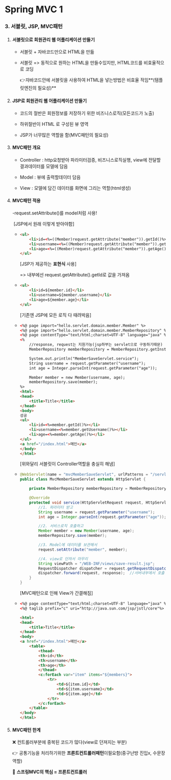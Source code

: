 # Spring MVC 1

### 3. 서블릿, JSP, MVC패턴

1. #### 서블릿으로 회원관리 웹 어플리케이션 만들기

   - 서블릿 + 자바코드만으로 HTML을 만듦

   - 서블릿 => 동적으로 원하는 HTML을 만들수있지만, HTML코드를 비효율적으로 코딩

     👉자바코드안에 서블릿을 사용하여 HTML을 넣는방법은 비효율 적임**(템플릿엔진의 필요성)**

     

2. #### JSP로 회원관리 웹 어플리케이션 만들기

   - 코드의 절반은 회원정보를 저장하기 위한 비즈니스로직(모든코드가 노출)

   - 하위절반이 HTML 로 구성된 뷰 영역

   - JSP가 너무많은 역할을 함(MVC패턴의 필요성)

     

3. #### MVC패턴 개요

   - Controller : http요청받아 파라미터검증, 비즈니스로직실행, view에 전달할 결과데이터를 모델에 담음

   - Model : 뷰에 출력할데이터 담음

   - View : 모델에 담긴 데이터를 화면에 그리는 역할(html생성)

     

4. #### MVC패턴 적용

   -request.setAttribute()를 model처럼 사용!

   ​		[JSP에서 원래 이렇게 받아야함]

   - ```html
     <ul>
         <li>id=<%=((Member)request.getAttribute("member")).getId()%></li>
         <li>username=<%=((Member)request.getAttribute("member")).getUsername()%></li>
         <li>age=<%=((Member)request.getAttribute("member")).getAge()%></li>
     </ul>		
     ```

     [JSP가 제공하는 **표현식** 사용]

     => 내부에선 request.getAttribute().getId로 값을 가져옴

   - ```html
     <ul>
         <li>id=${member.id}</li>
         <li>username=${member.username}</li>
         <li>age=${member.age}</li>
     </ul>
     ```

     [기존엔 JSP에 모든 로직 다 때려박음]

   - ```html
     <%@ page import="hello.servlet.domain.member.Member" %>
     <%@ page import="hello.servlet.domain.member.MemberRepository" %>
     <%@ page contentType="text/html;charset=UTF-8" language="java" %>
     <%
         //response, request는 지원가능(jsp하부는 servlet으로 구동하기때문)
         MemberRepository memberRepository = MemberRepository.getInstance();
     
         System.out.println("MemberSaveServlet.service");
         String username = request.getParameter("username");
         int age = Integer.parseInt(request.getParameter("age"));
     
         Member member = new Member(username, age);
         memberRepository.save(member);
     %>
     <html>
     <head>
         <title>Title</title>
     </head>
     <body>
     성공
     <ul>
         <li>id=<%=member.getId()%></li>
         <li>username=<%=member.getUsername()%></li>
         <li>age=<%=member.getAge()%></li>
     </ul>
     <a href="/index.html">메인</a>
     </body>
     </html>
     ```

     [위와달리 서블릿이 Controller역할을 충실히 해냄]

   - ```java
     @WebServlet(name = "mvcMemberSaveServlet", urlPatterns = "/servlet-mvc/members/save")
     public class MvcMemberSaveServlet extends HttpServlet {
     
         private MemberRepository memberRepository = MemberRepository.getInstance();
     
         @Override
         protected void service(HttpServletRequest request, HttpServletResponse response) throws ServletException, IOException {
             //1. 파라미터 받고
             String username = request.getParameter("username");
             int age = Integer.parseInt(request.getParameter("age"));
     
             //2. 서비스로직 호출하고
             Member member = new Member(username, age);
             memberRepository.save(member);
     
             //3. Model에 데이터를 보관해서
             request.setAttribute("member", member);
     
             //4. view로 던져서 마무리
             String viewPath = "/WEB-INF/views/save-result.jsp";
             RequestDispatcher dispatcher = request.getRequestDispatcher(viewPath);  //컨트롤러->뷰
             dispatcher.forward(request, response);  //서버내부에서 호출
         }
     }
     ```

     [MVC패턴으로 인해 View가 간결해짐]

   - ```html
     <%@ page contentType="text/html;charset=UTF-8" language="java" %>
     <%@ taglib prefix="c" uri="http://java.sun.com/jsp/jstl/core"%>     <!--반복문을 쓰기위함/ java코드 하나도없이 깔끔하게 구현가능-->
     
     <html>
     <head>
         <title>Title</title>
     </head>
     <body>
     <a href="/index.html">메인</a>
         <table>
             <thead>
             <th>id</th>
             <th>username</th>
             <th>age</th>
             </thead>
             <c:forEach var="item" items="${members}">
                 <tr>
                     <td>${item.id}</td>
                     <td>${item.username}</td>
                     <td>${item.age}</td>
                 </tr>
             </c:forEach>
         </table>
     </body>
     </html>
     ```

     

5. #### MVC패턴 한계

   ❌ 컨트롤러부분에 중복된 코드가 많다(view로 던져지는 부분)

   👉 공통기능을 처리하기위한 **프론트컨트롤러패턴**이필요함(중구난방 진입x, 수문장 역할) 

   📌 **스프링MVC의 핵심 = 프론트컨트롤러**

   

   

